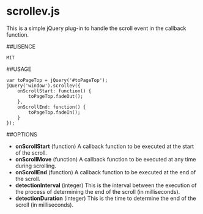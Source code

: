 scrollev.js
===========

This is a simple jQuery plug-in to handle the scroll event in the callback function.

##LISENCE

	MIT


##USAGE

	var toPageTop = jQuery('#toPageTop');
	jQuery('window').scrollev({
		onScrollStart: function() {
			toPageTop.fadeOut();
		},
		onScrollEnd: function() {
			toPageTop.fadeIn();
		}
	});



##OPTIONS

* **onScrollStart** (function) A callback function to be executed at the start of the scroll.
* **onScrollMove** (function) A callback function to be executed at any time during scrolling.
* **onScrollEnd** (function) A callback function to be executed at the end of the scroll.
* **detectionInterval** (integer) This is the interval between the execution of the process of determining the end of the scroll (in milliseconds).
* **detectionDuration** (integer) This is the time to determine the end of the scroll (in milliseconds).
